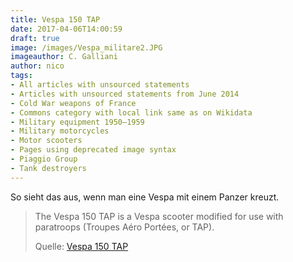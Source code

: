 ```yaml
---
title: Vespa 150 TAP
date: 2017-04-06T14:00:59
draft: true
image: /images/Vespa_militare2.JPG
imageauthor: C. Galliani
author: nico
tags: 
- All articles with unsourced statements
- Articles with unsourced statements from June 2014
- Cold War weapons of France
- Commons category with local link same as on Wikidata
- Military equipment 1950–1959
- Military motorcycles
- Motor scooters
- Pages using deprecated image syntax
- Piaggio Group
- Tank destroyers
---
```


So sieht das aus, wenn man eine Vespa mit einem Panzer kreuzt.

> The Vespa 150 TAP is a Vespa scooter modified for use with paratroops (Troupes
> Aéro Portées, or TAP).
>
> Quelle: [Vespa 150 TAP](https://en.wikipedia.org/wiki/Vespa_150_TAP)
